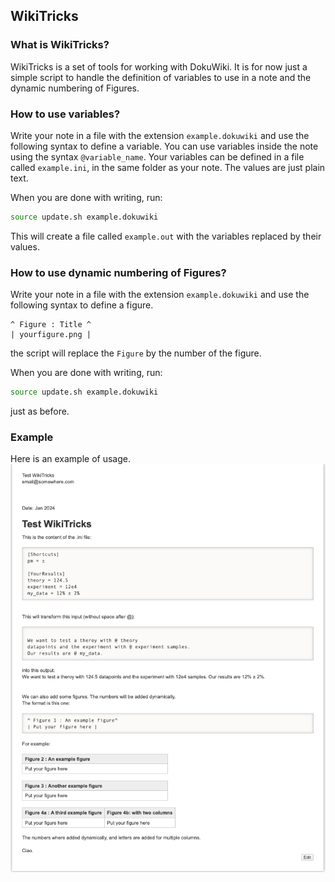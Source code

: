 ## WikiTricks


### What is WikiTricks?

WikiTricks is a set of tools for working with DokuWiki. It is for now just a simple script to handle the definition of variables to use in a note and the dynamic numbering of Figures. 

### How to use variables?

Write your note in a file with the extension `example.dokuwiki` and use the following syntax to define a variable. You can use variables inside the note using the syntax `@variable_name`. 
Your variables can be defined in a file called `example.ini`, in the same folder as your note. The values are just plain text. 

When you are done with writing, run: 

```bash
source update.sh example.dokuwiki
```

This will create a file called `example.out` with the variables replaced by their values.


### How to use dynamic numbering of Figures?

Write your note in a file with the extension `example.dokuwiki` and use the following syntax to define a figure. 

```
^ Figure : Title ^
| yourfigure.png | 
```

the script will replace the `Figure` by the number of the figure. 

When you are done with writing, run: 

```bash 
source update.sh example.dokuwiki
```

just as before. 

### Example

Here is an example of usage. 
![example](screenshot.png)
